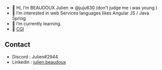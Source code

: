 - 👋 Hi, I’m BEAUDOUX Julien => @juju630 (don't judge me i was young ) 
- 👀 I’m interested in web Services languages likes Angular JS / Java Spring 
- 🌱 I’m currently learning.
- :office: [CGI](https://www.cgi.com/fr)

## Contact ## 

- Discord : Julien#2944
- Linkedin : [julien.beaudoux](https://www.linkedin.com/in/julien-beaudoux-412261199/)



<!---
juju630/juju630 is a ✨ special ✨ repository because its `README.md` (this file) appears on your GitHub profile.
You can click the Preview link to take a look at your changes.
--->
